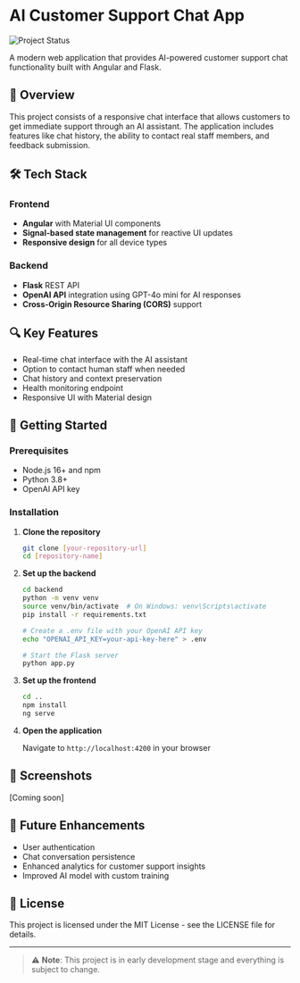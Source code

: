 # AI Customer Support Chat App

![Project Status](https://img.shields.io/badge/status-in%20development-yellow)

A modern web application that provides AI-powered customer support chat functionality built with Angular and Flask.

## 📝 Overview

This project consists of a responsive chat interface that allows customers to get immediate support through an AI assistant. The application includes features like chat history, the ability to contact real staff members, and feedback submission.

## 🛠️ Tech Stack

### Frontend

- **Angular** with Material UI components
- **Signal-based state management** for reactive UI updates
- **Responsive design** for all device types

### Backend

- **Flask** REST API
- **OpenAI API** integration using GPT-4o mini for AI responses
- **Cross-Origin Resource Sharing (CORS)** support

## 🔍 Key Features

- Real-time chat interface with the AI assistant
- Option to contact human staff when needed
- Chat history and context preservation
- Health monitoring endpoint
- Responsive UI with Material design

## 🚀 Getting Started

### Prerequisites

- Node.js 16+ and npm
- Python 3.8+
- OpenAI API key

### Installation

1. **Clone the repository**

   ```bash
   git clone [your-repository-url]
   cd [repository-name]
   ```

2. **Set up the backend**

   ```bash
   cd backend
   python -m venv venv
   source venv/bin/activate  # On Windows: venv\Scripts\activate
   pip install -r requirements.txt

   # Create a .env file with your OpenAI API key
   echo "OPENAI_API_KEY=your-api-key-here" > .env

   # Start the Flask server
   python app.py
   ```

3. **Set up the frontend**

   ```bash
   cd ..
   npm install
   ng serve
   ```

4. **Open the application**

   Navigate to `http://localhost:4200` in your browser

## 📸 Screenshots

[Coming soon]

## 🔮 Future Enhancements

- User authentication
- Chat conversation persistence
- Enhanced analytics for customer support insights
- Improved AI model with custom training

## 📄 License

This project is licensed under the MIT License - see the LICENSE file for details.

---

> ⚠️ **Note**: This project is in early development stage and everything is subject to change.
